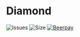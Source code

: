 # Diamond
![Issues](https://img.shields.io/github/issues/Milkenm/BronzePlayer.svg?style=flat-square)
![Size](https://img.shields.io/github/repo-size/Milkenm/BronzePlayer.svg?style=flat-square)
[![Beerpay](https://beerpay.io/Milkenm/BronzePlayer/badge.svg?style=flat-square)](https://beerpay.io/Milkenm/BronzePlayer)